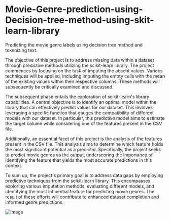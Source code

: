 # Movie-Genre-prediction-using-Decision-tree-method-using-skit-learn-library
Predicting the movie genre labels using decision tree method and tokenizing text.

The objective of this project is to address missing data within a dataset through predictive methods utilizing the scikit-learn library. The project commences by focusing on the task of imputing the absent values. Various techniques will be applied, including imputing the empty cells with the mean of the existing values within their respective columns. These methods will subsequently be critically examined and discussed.

The subsequent phase entails the exploration of scikit-learn's library capabilities. A central objective is to identify an optimal model within the library that can effectively predict values for our dataset. This involves leveraging a specific function that gauges the compatibility of different models with our dataset. In particular, this predictive model aims to estimate the target column while considering one of the features present in the CSV file.

Additionally, an essential facet of this project is the analysis of the features present in the CSV file. This analysis aims to determine which feature holds the most significant potential as a predictor. Specifically, the project seeks to predict movie genres as the output, underscoring the importance of identifying the feature that yields the most accurate predictions in this context.

To sum up, the project's primary goal is to address data gaps by employing predictive techniques from the scikit-learn library. This encompasses exploring various imputation methods, evaluating different models, and identifying the most influential feature for predicting movie genres. The result of these efforts will contribute to enhanced dataset completion and informed genre predictions.

![image](https://github.com/romidi80/Movie-Genre-prediction-using-Decision-tree-method-using-skit-learn-library/assets/89667194/6bcd39c2-100b-4166-98cc-90ad3c3f37de)
